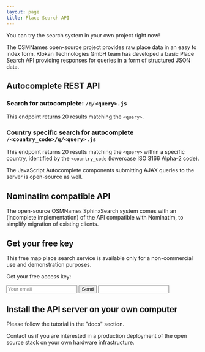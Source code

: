 ```yaml
---
layout: page
title: Place Search API
---
```


You can try the search system in your own project right now!

The OSMNames open-source project provides raw place data in an easy to index form.
Klokan Technologies GmbH team has developed a basic Place Search API providing responses for queries in a form of structured JSON data.

## Autocomplete REST API

### Search for autocomplete: `/q/<query>.js`

This endpoint returns 20 results matching the `<query>`.

### Country specific search for autocomplete `/<country_code>/q/<query>.js`

This endpoint returns 20 results matching the `<query>` within a specific country, identified by the `<country_code` (lowercase ISO 3166 Alpha-2 code).

The JavaScript Autocomplete components submitting AJAX queries to the server is open-source as well.

## Nominatim compatible API

The open-source OSMNames SphinxSearch system comes with an (incomplete implementation) of the API compatible with Nominatim, to simplify migration of existing clients.

## Get your free key

This free map place search service is available only for a non-commercial use and demonstration purposes.

Get your free access key:

<form method="post" action="" class="padt-1">
  <input type="email" name="email" class="input-text inline" placeholder="Your email">
  <input type="submit" value="Send" class="btn-gray-dark">
  <input type="text" name="url" id="form-url">
</form>

## Install the API server on your own computer

Please follow the tutorial in the "docs" section.

Contact us if you are interested in a production deployment of the open source stack on your own hardware infrastructure.
